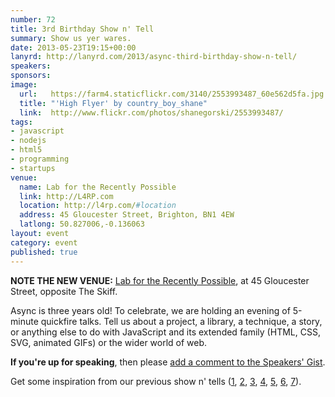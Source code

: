 ```yaml
---
number: 72
title: 3rd Birthday Show n' Tell
summary: Show us yer wares.
date: 2013-05-23T19:15+00:00
lanyrd: http://lanyrd.com/2013/async-third-birthday-show-n-tell/
speakers:
sponsors:
image:
  url:   https://farm4.staticflickr.com/3140/2553993487_60e562d5fa.jpg
  title: "'High Flyer' by country_boy_shane"
  link:  http://www.flickr.com/photos/shanegorski/2553993487/
tags:
- javascript
- nodejs
- html5
- programming
- startups
venue:
  name: Lab for the Recently Possible
  link: http://L4RP.com
  location: http://l4rp.com/#location
  address: 45 Gloucester Street, Brighton, BN1 4EW
  latlong: 50.827006,-0.136063
layout: event
category: event
published: true
---
```


**NOTE THE NEW VENUE:** [Lab for the Recently Possible](http://L4RP.com), at 45 Gloucester Street, opposite The Skiff.

Async is three years old! To celebrate, we are holding an evening of 5-minute quickfire talks. Tell us about a project, a library, a technique, a story, or anything else to do with JavaScript and its extended family (HTML, CSS, SVG, animated GIFs) or the wider world of web.

**If you're up for speaking**, then please [add a comment to the Speakers' Gist][speakers].

Get some inspiration from our previous show n' tells ([1][showntell-2012], [2][birthday-2], [3][showntell-2011], [4][birthday-1], [5][showntell-2010], [6][showntell-2], [7][showntell-1]).


[showntell-1]: http://asyncjs.com/showntell/
[showntell-2]: http://asyncjs.com/showntell2/
[showntell-2010]: http://asyncjs.com/showntell3/
[birthday-1]: http://asyncjs.com/birthday/
[birthday-2]: http://asyncjs.com/birthday2/
[showntell-2011]: http://asyncjs.com/international2011/
[showntell-2012]: http://asyncjs.com/showntell-2012/
[speakers]: https://gist.github.com/premasagar/5489922